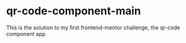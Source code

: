 # qr-code-component-main
 This is the solution to my first frontend-mentor challenge, the qr-code component app
